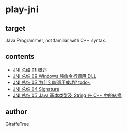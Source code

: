 # play-jni

## target

Java Programmer, not familiar with C++ syntax.

## contents

- [JNI 总结 01 概述](https://github.com/giraffe-tree/Doc/blob/master/java-new/jni/jni_summary_01.md)
- [JNI 总结 02 Windows 纯命令行调用 DLL](https://github.com/giraffe-tree/Doc/blob/master/java-new/jni/jni_summary_02_windows.md)
- [JNI 总结 03 为什么能调用成功? todo~]()
- [JNI 总结 04 Signature](https://github.com/giraffe-tree/Doc/blob/master/java-new/jni/jni_summary_04_signature.md)
- [JNI 总结 05 Java 基本类型及 String 在 C++ 中的转换](https://github.com/giraffe-tree/Doc/blob/master/java-new/jni/jni_summary_05_type_transfer.md)

## author

GiraffeTree

